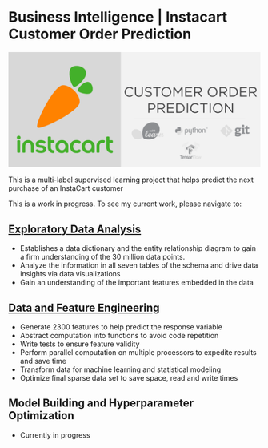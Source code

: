 # Business Intelligence | Instacart Customer Order Prediction

![](./imgs/title_img.png)

This is a multi-label supervised learning project that helps predict the next purchase of an InstaCart customer

This is a work in progress. To see my current work, please navigate to:  

## [Exploratory Data Analysis](https://github.com/nazra-inari/Business_Intelligence_Instacart_Customer_Purchase_Prediction/blob/master/Exploratory%20Data%20Analysis.ipynb)  
* Establishes a data dictionary and the entity relationship diagram to gain a firm understanding of the 30 million data points.  
* Analyze the information in all seven tables of the schema and drive data insights via data visualizations  
* Gain an understanding of the important features embedded in the data    
## [Data and Feature Engineering](https://github.com/nazra-inari/Business_Intelligence_Instacart_Customer_Purchase_Prediction/blob/master/Data%20and%20Feature%20Engineering.ipynb)
* Generate 2300 features to help predict the response variable  
* Abstract computation into functions to avoid code repetition  
* Write tests to ensure feature validity  
* Perform parallel computation on multiple processors to expedite results and save time  
* Transform data for machine learning and statistical modeling  
* Optimize final sparse data set to save space, read and write times  

## Model Building and Hyperparameter Optimization
* Currently in progress

